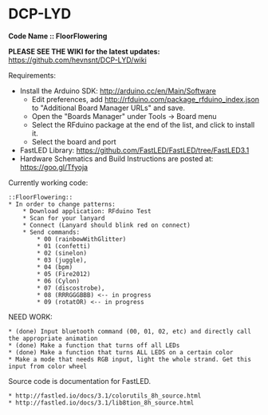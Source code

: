 # DCP-LYD
**Code Name :: FloorFlowering**

**PLEASE SEE THE WIKI for the latest updates:** https://github.com/hevnsnt/DCP-LYD/wiki


Requirements:
* Install the Arduino SDK: http://arduino.cc/en/Main/Software
	- Edit preferences, add http://rfduino.com/package_rfduino_index.json to "Additional Board Manager URLs" and save.
	- Open the "Boards Manager" under Tools -> Board menu
	- Select the RFduino package at the end of the list, and click to install it.
	- Select the board and port
* FastLED Library: https://github.com/FastLED/FastLED/tree/FastLED3.1
* Hardware Schematics and Build Instructions are posted at: https://goo.gl/Tfyoja


Currently working code: 

	::FloorFlowering::
	* In order to change patterns:
		* Download application: RFduino Test
		* Scan for your lanyard
		* Connect (Lanyard should blink red on connect)
		* Send commands: 
			* 00 (rainbowWithGlitter)
			* 01 (confetti)
			* 02 (sinelon)
			* 03 (juggle), 
			* 04 (bpm)
			* 05 (Fire2012)
			* 06 (Cylon)
			* 07 (discostrobe), 
			* 08 (RRRGGGBBB) <-- in progress
			* 09 (rotatOR) <-- in progress



NEED WORK:

	* (done) Input bluetooth command (00, 01, 02, etc) and directly call the appropriate animation
	* (done) Make a function that turns off all LEDs 
	* (done) Make a function that turns ALL LEDS on a certain color
	* Make a mode that needs RGB input, light the whole strand. Get this input from color wheel


Source code is documentation for FastLED.  

	* http://fastled.io/docs/3.1/colorutils_8h_source.html
	* http://fastled.io/docs/3.1/lib8tion_8h_source.html
